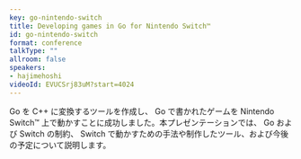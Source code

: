 ```yaml
---
key: go-nintendo-switch
title: Developing games in Go for Nintendo Switch™
id: go-nintendo-switch
format: conference
talkType: ""
allroom: false
speakers:
- hajimehoshi
videoId: EVUCSrj83uM?start=4024
---
```

Go を C++ に変換するツールを作成し、 Go で書かれたゲームを Nintendo Switch™ 上で動かすことに成功しました。本プレゼンテーションでは、 Go および Switch の制約、 Switch で動かすための手法や制作したツール、および今後の予定について説明します。
